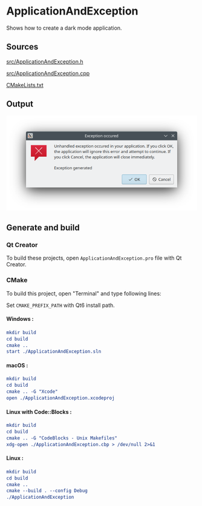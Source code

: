# ApplicationAndException

Shows how to create a dark mode application.

## Sources

[src/ApplicationAndException.h](src/ApplicationAndException.h)

[src/ApplicationAndException.cpp](src/ApplicationAndException.cpp)

[CMakeLists.txt](CMakeLists.txt)

## Output

![Screenshot](../../../docs/Pictures/ApplicationAndException.png)

## Generate and build

### Qt Creator

To build these projects, open `ApplicationAndException.pro` file with Qt Creator.

### CMake

To build this project, open "Terminal" and type following lines:

Set `CMAKE_PREFIX_PATH` with Qt6 install path.

#### Windows :

``` cmake
mkdir build
cd build
cmake ..
start ./ApplicationAndException.sln
```

#### macOS :

``` cmake
mkdir build
cd build
cmake .. -G "Xcode"
open ./ApplicationAndException.xcodeproj
```

#### Linux with Code::Blocks :

``` cmake
mkdir build
cd build
cmake .. -G "CodeBlocks - Unix Makefiles"
xdg-open ./ApplicationAndException.cbp > /dev/null 2>&1
```

#### Linux :

``` cmake
mkdir build
cd build
cmake .. 
cmake --build . --config Debug
./ApplicationAndException
```
